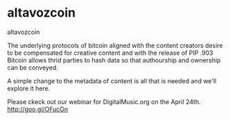 altavozcoin
===========

altavozcoin

The underlying protocols of bitcoin aligned with the content creators desire to be compensated for creative content and with the release of PIP .903 Bitcoin allows thrid parties to hash data so that authourship and ownership can be conveyed. 

A simple change to the metadata of content is all that is needed and we'll explore it here. 

Please ckeck out our webinar for DigitalMusic.org on the April 24th. http://goo.gl/OFucGn 
